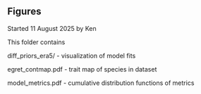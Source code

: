 ## Figures
Started 11 August 2025 by Ken

This folder contains

diff_priors_era5/ - visualization of model fits

egret_contmap.pdf - trait map of species in dataset

model_metrics.pdf - cumulative distribution functions of metrics